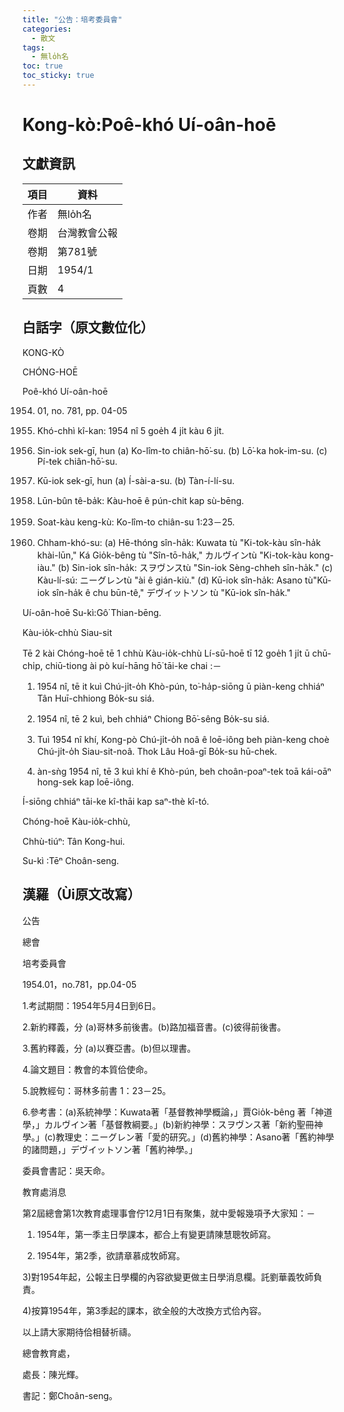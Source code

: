 ```yaml
---
title: "公告：培考委員會"
categories:
  - 散文
tags:
  - 無lo̍h名
toc: true
toc_sticky: true
---
```


# Kong-kò:Poê-khó Uí-oân-hoē

## 文獻資訊

| 項目 | 資料 |
|---|---|
| 作者 | 無lo̍h名 |
| 卷期 | 台灣教會公報 |
| 卷期 | 第781號 |
| 日期 | 1954/1 |
| 頁數 | 4 |

## 白話字（原文數位化）

KONG-KÒ

CHÓNG-HOĒ

Poê-khó Uí-oân-hoē

1954. 01, no. 781, pp. 04-05

1. Khó-chhì kî-kan: 1954 nî 5 goe̍h 4 ji̍t kàu 6 ji̍t.

2. Sin-iok sek-gī, hun (a) Ko-lîm-to chiân-hō͘-su. (b) Lō͘-ka hok-im-su. (c) Pí-tek chiân-hō͘-su.

3. Kū-iok sek-gī, hun (a) Í-sài-a-su. (b) Tàn-í-lí-su.

4. Lūn-bûn tê-ba̍k: Kàu-hoē ê pún-chit kap sù-bēng.

5. Soat-kàu keng-kù: Ko-lîm-to chiân-su 1:23－25.

6. Chham-khó-su: (a) Hē-thóng sîn-ha̍k: Kuwata tù "Ki-tok-kàu sîn-ha̍k khài-lūn," Ká Gio̍k-bêng tù "Sîn-tō-ha̍k," カルヴインtù "Ki-tok-kàu kong-iàu." (b) Sin-iok sîn-ha̍k: スヲヴンスtù "Sin-iok Sèng-chheh sîn-ha̍k." (c) Kàu-lí-sú: ニーグレンtù "ài ê gián-kiù." (d) Kū-iok sîn-ha̍k: Asano tù"Kū-iok sîn-ha̍k ê chu būn-tê," デヴイットソン tù "Kū-iok sîn-ha̍k."

Uí-oân-hoē Su-kì:Gô͘ Thian-bēng.

Kàu-io̍k-chhù Siau-sit

Tē 2 kài Chóng-hoē tē 1 chhù Kàu-io̍k-chhù Lí-sū-hoē tī 12 goe̍h 1 ji̍t ū chū-chi̍p, chiū-tiong ài pò kuí-hāng hō͘ tāi-ke chai :－

1) 1954 nî, tē it kuì Chú-ji̍t-o̍h Khò-pún, to͘-ha̍p-siōng ū piàn-keng chhiáⁿ Tân Huī-chhiong Bo̍k-su siá.

2) 1954 nî, tē 2 kuì, beh chhiáⁿ Chiong Bō͘-sêng Bo̍k-su siá.

3) Tuì 1954 nî khí, Kong-pò Chú-ji̍t-o̍h noâ ê loē-iông beh piàn-keng choè Chú-ji̍t-o̍h Siau-sit-noâ. Thok Lâu Hoâ-gī Bo̍k-su hū-chek.

4) àn-sǹg 1954 nî, tē 3 kuì khí ê Khò-pún, beh choân-poaⁿ-tek toā kái-oāⁿ hong-sek kap loē-iông.

Í-siōng chhiáⁿ tāi-ke kî-thāi kap saⁿ-thè kî-tó.

Chóng-hoē Kàu-io̍k-chhù,

Chhù-tiúⁿ: Tân Kong-hui.

Su-kì :Tēⁿ Choân-seng.

## 漢羅（Ùi原文改寫）

公告

總會

培考委員會

1954.01，no.781，pp.04-05

1.考試期間：1954年5月4日到6日。

2.新約釋義，分 (a)哥林多前後書。(b)路加福音書。(c)彼得前後書。

3.舊約釋義，分 (a)以賽亞書。(b)但以理書。

4.論文題目：教會的本質佮使命。

5.說教經句：哥林多前書 1：23－25。

6.參考書：(a)系統神學：Kuwata著「基督教神學概論，」賈Gio̍k-bêng 著「神道學，」カルヴイン著「基督教綱要。」(b)新約神學：スヲヴンス著「新約聖冊神學。」(c)教理史：ニーグレン著「愛的研究。」(d)舊約神學：Asano著「舊約神學的諸問題，」デヴイットソン著「舊約神學。」

委員會書記：吳天命。

教育處消息

第2屆總會第1次教育處理事會佇12月1日有聚集，就中愛報幾項予大家知：－

1) 1954年，第一季主日學課本，都合上有變更請陳慧聰牧師寫。

2) 1954年，第2季，欲請章慕成牧師寫。

3)對1954年起，公報主日學欄的內容欲變更做主日學消息欄。託劉華義牧師負責。

4)按算1954年，第3季起的課本，欲全般的大改換方式佮內容。

以上請大家期待佮相替祈禱。

總會教育處，

處長：陳光輝。

書記：鄭Choân-seng。
